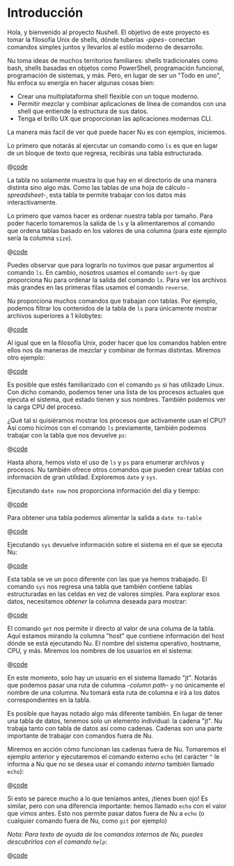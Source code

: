 # Introducción

Hola, y bienvenido al proyecto Nushell. El objetivo de este proyecto es tomar la filosofía Unix de shells, dónde tuberías _-pipes-_ conectan comandos simples juntos y llevarlos al estilo moderno de desarrollo.

Nu toma ideas de muchos territorios familiares: shells tradicionales como bash, shells basadas en objetos como PowerShell, programación funcional, programación de sistemas, y más. Pero, en lugar de ser un "Todo en uno", Nu enfoca su energía en hacer algunas cosas bien:

- Crear una multiplataforma shell flexible con un toque moderno.
- Permitir mezclar y combinar aplicaciones de línea de comandos con una shell que entiende la estructura de sus datos.
- Tenga el brillo UX que proporcionan las aplicaciones modernas CLI.

La manera más facil de ver qué puede hacer Nu es con ejemplos, iniciemos.

Lo primero que notarás al ejercutar un comando como `ls` es que en lugar de un bloque de texto que regresa, recibirás una tabla estructurada.

@[code](@snippets/introduction/ls_example.sh)

La tabla no solamente muestra lo que hay en el directorio de una manera distinta sino algo más. Como las tablas de una hoja de cálculo *-*spreadsheet*-*, esta tabla te permite trabajar con los datos más interactivamente.

Lo primero que vamos hacer es ordenar nuestra tabla por tamaño. Para poder hacerlo tomaremos la salida de `ls` y la alimentaremos al comando que ordena tablas basado en los valores de una columna (para este ejemplo sería la columna `size`).

@[code](@snippets/introduction/ls_sort_by_reverse_example.sh)

Puedes observar que para lograrlo no tuvimos que pasar argumentos al comando `ls`. En cambio, nosotros usamos el comando `sort-by` que proporciona Nu para ordenar la salida del comando `ls`. Para ver los archivos más grandes en las primeras filas usamos el comando `reverse`.

Nu proporciona muchos comandos que trabajan con tablas. Por ejemplo, podemos filtrar los contenidos de la tabla de `ls` para únicamente mostrar archivos superiores a 1 kilobytes:

@[code](@snippets/introduction/ls_where_example.sh)

Al igual que en la filosofía Unix, poder hacer que los comandos hablen entre ellos nos da maneras de mezclar y combinar de formas distintas. Miremos otro ejemplo:

@[code](@snippets/introduction/ps_example.sh)

Es posible que estés familiarizado con el comando `ps` si has utilizado Linux. Con dicho comando, podemos tener una lista de los procesos actuales que ejecuta el sistema, qué estado tienen y sus nombres. También podemos ver la carga CPU del proceso.

¿Qué tal si quisiéramos mostrar los procesos que activamente usan el CPU? Así como hicimos con el comando `ls` previamente, también podemos trabajar con la tabla que nos devuelve `ps`:

@[code](@snippets/introduction/ps_where_example.sh)

Hasta ahora, hemos visto el uso de `ls` y `ps` para enumerar archivos y procesos. Nu también ofrece otros comandos que pueden crear tablas con información de gran utilidad. Exploremos `date` y `sys`.

Ejecutando `date now` nos proporciona información del día y tiempo:

@[code](@snippets/introduction/date_example.sh)

Para obtener una tabla podemos alimentar la salida a `date to-table`

@[code](@snippets/introduction/date_table_example.sh)

Ejecutando `sys` devuelve información sobre el sistema en el que se ejecuta Nu:

@[code](@snippets/introduction/sys_example.sh)

Esta tabla se ve un poco diferente con las que ya hemos trabajado. El comando `sys` nos regresa una tabla que también contiene tablas estructuradas en las celdas en vez de valores simples. Para explorar esos datos, necesitamos _obtener_ la columna deseada para mostrar:

@[code](@snippets/introduction/sys_get_example.sh)

El comando `get` nos permite ir directo al valor de una columa de la tabla. Aquí estamos mirando la columna "host" que contiene información del host dónde se está ejecutando Nu. El nombre del sistema operativo, hostname, CPU, y más. Miremos los nombres de los usuarios en el sistema:

@[code](@snippets/introduction/sys_get_nested_example.sh)

En este momento, solo hay un usuario en el sistema llamado "jt". Notarás que podemos pasar una ruta de columna *-*column path*-* y no únicamente el nombre de una columna. Nu tomará esta ruta de columna e irá a los datos correspondientes en la tabla.

Es posible que hayas notado algo más diferente también. En lugar de tener una tabla de datos, tenemos solo un elemento individual: la cadena "jt". Nu trabaja tanto con tabla de datos así como cadenas. Cadenas son una parte importante de trabajar con comandos fuera de Nu.

Miremos en acción cómo funcionan las cadenas fuera de Nu. Tomaremos el ejemplo anterior y ejecutaremos el comando externo `echo` (el carácter `^` le informa a Nu que no se desea usar el comando _interno_ también llamado `echo`):

@[code](@snippets/introduction/sys_get_external_echo_example.sh)

Si esto se parece mucho a lo que teníamos antes, ¡tienes buen ojo! Es similar, pero con una diferencia importante: hemos llamado `echo` con el valor que vimos antes. Esto nos permite pasar datos fuera de Nu a `echo` (o cualquier comando fuera de Nu, como `git` por ejemplo)

_Nota: Para texto de ayuda de los comandos internos de Nu, puedes descubrirlos con el comando `help`_:

@[code](@snippets/introduction/help_example.sh)
